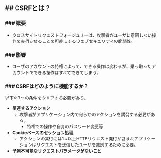 ## ## CSRFとは？
### ### 概要
- クロスサイトリクエストフォージュリーは、攻撃者がユーザに意図しない操作を実行させることを可能にするウェブセキュリティの脆弱性。

### ### 影響
- ユーザのアカウントの特権によって、できる操作は変わるが、乗っ取ったアカウントでできる操作はすべてできてしまう。

### ### CSRFはどのように機能するか？
以下の3つの条件をクリアする必要がある。
- **関連するアクション**
	- 攻撃者がアプリケーション内で何らかのアクションを誘発する必要がある。
		- 特権での操作や自身のパスワード変更等
- **Cookieベースのセッション処理**
	- アクションの実行には1つ以上HTTPリクエスト発行が含まれアプリケーションはリクエストを送信したユーザを識別するために必要。
- **予測不可能なリクエストパラメータがないこと**

